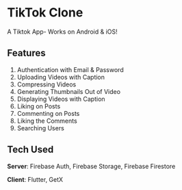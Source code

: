 # TikTok Clone

A Tiktok App- Works on Android & iOS!

## Features
1. Authentication with Email & Password
2. Uploading Videos with Caption
3. Compressing Videos
4. Generating Thumbnails Out of Video
5. Displaying Videos with Caption
6. Liking on Posts
7. Commenting on Posts
8. Liking the Comments
9. Searching Users

## Tech Used
**Server**: Firebase Auth, Firebase Storage, Firebase Firestore

**Client**: Flutter, GetX
